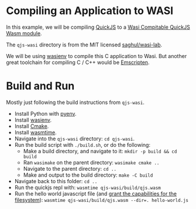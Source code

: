 # Compiling an Application to WASI

In this example, we will be compiling [QuickJS](https://bellard.org/quickjs/) to a [Wasi Compitable QuickJS Wasm module](https://github.com/saghul/wasi-lab/tree/05d2c175afeed626187f792c9dd1a8142e11f95a/qjs-wasi).

The `qjs-wasi` directory is from the MIT licensed [saghul/wasi-lab](https://github.com/saghul/wasi-lab/tree/05d2c175afeed626187f792c9dd1a8142e11f95a/qjs-wasi). 

We will be using [wasienv](https://github.com/wasienv/wasienv) to compile this C application to Wasi. But another great toolchain for compiling C / C++ would be [Emscripten](https://emscripten.org/).

# Build and Run

Mostly just following the build instructions from `qjs-wasi`.

* Install Python with [pyenv](https://github.com/pyenv/pyenv).
* Install [wasienv](https://github.com/wasienv/wasienv).
* Install [Cmake](https://cmake.org/).
* Install [wasmtime](https://wasmtime.dev/).
* Navigate into the `qjs-wasi` directory: `cd qjs-wasi`.
* Run the build script with `./build.sh`, or do the following:
  * Make a build directory, and navigate to it: `mkdir -p build && cd build`
  * Ran `wasimake` on the parent directory: `wasimake cmake ..`
  * Navigate to the parent directory: `cd ..`
  * Make and output to the build directory: `make -C build`
* Navigate back to this folder: `cd ..` 
* Run the quickjs repl with: `wasmtime qjs-wasi/build/qjs.wasm`
* Run the hello world javascript file (and [grant the capabilities for the filesystem](https://github.com/bytecodealliance/wasmtime/blob/master/docs/WASI-tutorial.md#executing-in-wasmtime-runtime)): `wasmtime qjs-wasi/build/qjs.wasm --dir=. hello-world.js`

